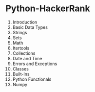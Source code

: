 # Python-HackerRank
1) Introduction
2) Basic Data Types
3) Strings
4) Sets
5) Math
6) Itertools
7) Collections
8) Date and Time
9) Errors and Exceptions
10) Classes
11) Built-Ins
12) Python Functionals
16) Numpy